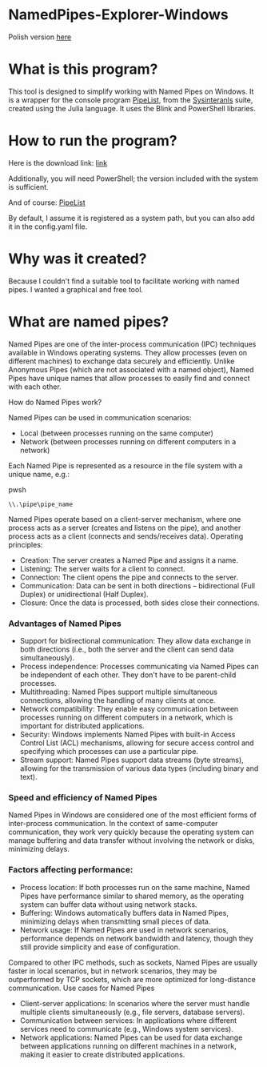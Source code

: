 # NamedPipes-Explorer-Windows

Polish version [here](./README.md)

# What is this program?

This tool is designed to simplify working with Named Pipes on Windows. It is a wrapper for the console program [PipeList](https://learn.microsoft.com/en-us/sysinternals/downloads/pipelist), from the [Sysinteranls](https://learn.microsoft.com/en-us/sysinternals/) suite, created using the Julia language. It uses the Blink and PowerShell libraries.

# How to run the program?

Here is the download link: [link]()

Additionally, you will need PowerShell; the version included with the system is sufficient.

And of course: [PipeList](https://learn.microsoft.com/en-us/sysinternals/downloads/pipelist)

By default, I assume it is registered as a system path, but you can also add it in the config.yaml file.

# Why was it created?

Because I couldn't find a suitable tool to facilitate working with named pipes. I wanted a graphical and free tool.

# What are named pipes?

Named Pipes are one of the inter-process communication (IPC) techniques available in Windows operating systems. They allow processes (even on different machines) to exchange data securely and efficiently. Unlike Anonymous Pipes (which are not associated with a named object), Named Pipes have unique names that allow processes to easily find and connect with each other.

How do Named Pipes work?

Named Pipes can be used in communication scenarios:

- Local (between processes running on the same computer)
- Network (between processes running on different computers in a network)

Each Named Pipe is represented as a resource in the file system with a unique name, e.g.:

pwsh

    \\.\pipe\pipe_name

Named Pipes operate based on a client-server mechanism, where one process acts as a server (creates and listens on the pipe), and another process acts as a client (connects and sends/receives data). Operating principles:

- Creation: The server creates a Named Pipe and assigns it a name.
- Listening: The server waits for a client to connect.
- Connection: The client opens the pipe and connects to the server.
- Communication: Data can be sent in both directions – bidirectional (Full Duplex) or unidirectional (Half Duplex).
- Closure: Once the data is processed, both sides close their connections.

### Advantages of Named Pipes

- Support for bidirectional communication: They allow data exchange in both directions (i.e., both the server and the client can send data simultaneously).
- Process independence: Processes communicating via Named Pipes can be independent of each other. They don't have to be parent-child processes.
- Multithreading: Named Pipes support multiple simultaneous connections, allowing the handling of many clients at once.
- Network compatibility: They enable easy communication between processes running on different computers in a network, which is important for distributed applications.
- Security: Windows implements Named Pipes with built-in Access Control List (ACL) mechanisms, allowing for secure access control and specifying which processes can use a particular pipe.
- Stream support: Named Pipes support data streams (byte streams), allowing for the transmission of various data types (including binary and text).

### Speed and efficiency of Named Pipes

Named Pipes in Windows are considered one of the most efficient forms of inter-process communication. In the context of same-computer communication, they work very quickly because the operating system can manage buffering and data transfer without involving the network or disks, minimizing delays.

### Factors affecting performance:

- Process location: If both processes run on the same machine, Named Pipes have performance similar to shared memory, as the operating system can buffer data without using network stacks.
- Buffering: Windows automatically buffers data in Named Pipes, minimizing delays when transmitting small pieces of data.
- Network usage: If Named Pipes are used in network scenarios, performance depends on network bandwidth and latency, though they still provide simplicity and ease of configuration.

Compared to other IPC methods, such as sockets, Named Pipes are usually faster in local scenarios, but in network scenarios, they may be outperformed by TCP sockets, which are more optimized for long-distance communication.
Use cases for Named Pipes

- Client-server applications: In scenarios where the server must handle multiple clients simultaneously (e.g., file servers, database servers).
- Communication between services: In applications where different services need to communicate (e.g., Windows system services).
- Network applications: Named Pipes can be used for data exchange between applications running on different machines in a network, making it easier to create distributed applications.